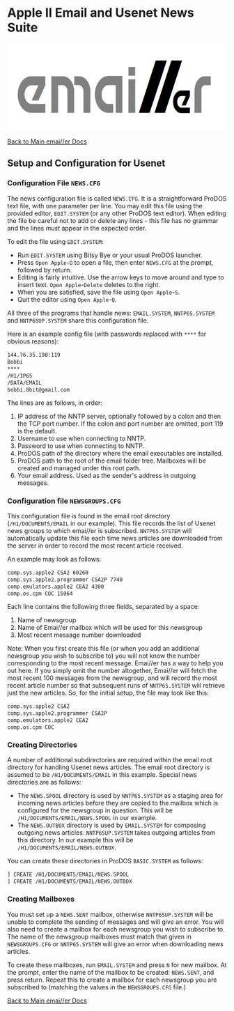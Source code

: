 # Apple II Email and Usenet News Suite

<p align="center"><img src="img/emailler-logo.png" alt="emai//er-logo" height="200px"></p>

[Back to Main emai//er Docs](README.md#detailed-documentation-for-usenet-functions)

## Setup and Configuration for Usenet

### Configuration File `NEWS.CFG`

The news configuration file is called `NEWS.CFG`.  It is a straightforward ProDOS text file, with one parameter per line.  You may edit this file using the provided editor, `EDIT.SYSTEM` (or any other ProDOS text editor).  When editing the file be careful not to add or delete any lines - this file has no grammar and the lines *must* appear in the expected order.

To edit the file using `EDIT.SYSTEM`:

  - Run `EDIT.SYSTEM` using Bitsy Bye or your usual ProDOS launcher.
  - Press `Open Apple`-`O` to open a file, then enter `NEWS.CFG` at the prompt, followed by return.
  - Editing is fairly intuitive.  Use the arrow keys to move around and type to insert text.  `Open Apple`-`Delete` deletes to the right.
  - When you are satisfied, save the file using `Open Apple`-`S`.
  - Quit the editor using `Open Apple`-`Q`.

All three of the programs that handle news: `EMAIL.SYSTEM`, `NNTP65.SYSTEM` and `NNTP65UP.SYSTEM` share this configuration file.

Here is an example config file (with passwords replaced with `****` for obvious reasons):

```
144.76.35.198:119
Bobbi
****
/H1/IP65
/DATA/EMAIL
bobbi.8bit@gmail.com
```

The lines are as follows, in order:

 1) IP address of the NNTP server, optionally followed by a colon and then the TCP port number.  If the colon and port number are omitted, port 119 is the default.
 2) Username to use when connecting to NNTP.
 3) Password to use when connecting to NNTP.
 4) ProDOS path of the directory where the email executables are installed.
 5) ProDOS path to the root of the email folder tree.  Mailboxes will be created and managed under this root path.
 6) Your email address.  Used as the sender's address in outgoing messages.

### Configuration file `NEWSGROUPS.CFG`

This configuration file is found in the email root directory (`/H1/DOCUMENTS/EMAIL` in our example).  This file records the list of Usenet news groups to which emai//er is subscribed.  `NNTP65.SYSTEM` will automatically update this file each time news articles are downloaded from the server in order to record the most recent article received.

An example may look as follows:

```
comp.sys.apple2 CSA2 60260
comp.sys.apple2.programmer CSA2P 7740
comp.emulators.apple2 CEA2 4300
comp.os.cpm COC 15964
```

Each line contains the following three fields, separated by a space:

1) Name of newsgroup
2) Name of Emai//er mailbox which will be used for this newsgroup
3) Most recent message number downloaded

Note: When you first create this file (or when you add an additional newsgroup you wish to subscribe to) you will not know the number corresponding to the most recent message.  Emai//er has a way to help you out here.  If you simply omit the number altogether, Emai//er will fetch the most recent 100 messages from the newsgroup, and will record the most recent article number so that subsequent runs of `NNTP65.SYSTEM` will retrieve just the new articles.  So, for the initial setup, the file may look like this:

```
comp.sys.apple2 CSA2
comp.sys.apple2.programmer CSA2P
comp.emulators.apple2 CEA2
comp.os.cpm COC
```

### Creating Directories

A number of additional subdirectories are required within the email root directory for handling Usenet news articles.  The email root directory is assumed to be `/H1/DOCUMENTS/EMAIL` in this example.  Special news directories are as follows:

 - The `NEWS.SPOOL` directory is used by `NNTP65.SYSTEM` as a staging area for incoming news articles before they are copied to the mailbox which is configured for the newsgroup in question.  This will be `/H1/DOCUMENTS/EMAIL/NEWS.SPOOL` in our example.
 - The `NEWS.OUTBOX` directory is used by `EMAIL.SYSTEM` for composing outgoing news articles. `NNTP65UP.SYSTEM` takes outgoing articles from this directory.  In our example this will be `/H1/DOCUMENTS/EMAIL/NEWS.OUTBOX`.

You can create these directories in ProDOS `BASIC.SYSTEM` as follows:

```
] CREATE /H1/DOCUMENTS/EMAIL/NEWS.SPOOL
] CREATE /H1/DOCUMENTS/EMAIL/NEWS.OUTBOX
```

### Creating Mailboxes

You must set up a `NEWS.SENT` mailbox, otherwise `NNTP65UP.SYSTEM` will be unable to complete the sending of messages and will give an error.  You will also need to create a mailbox for each newsgroup you wish to subscribe to.  The name of the newsgroup mailboxes must match that given in `NEWSGROUPS.CFG` or `NNTP65.SYSTEM` will give an error when downloading news articles.

To create these mailboxes, run `EMAIL.SYSTEM` and press `N` for new mailbox.  At the prompt, enter the name of the mailbox to be created: `NEWS.SENT`, and press return.  Repeat this to create a mailbox for each newsgroup you are subscribed to (matching the values in the `NEWSGROUPS.CFG` file.)


[Back to Main emai//er Docs](README.md#detailed-documentation-for-usenet-functions)

